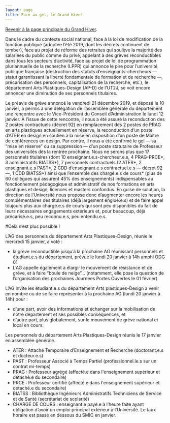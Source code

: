 ```yaml
---
layout: page
title: Face au gel, le Grand Hiver
---
```


<a href="/grandhiver">Revenir à la page principale du Grand Hiver</a>.

Dans le cadre du contexte social national, face à la loi de modification de la fonction publique (adoptée l’été 2019, dont les décrets continuent de tomber), face au projet de réforme des retraites qui soulève la majorité des salariées du public comme du privé, appelant à des grèves reconductibles dans tous les secteurs d’activité, face au projet de loi de programmation pluriannuelle de la recherche (LPPR) qui annonce le pire pour l’université publique française (destruction des statuts d’enseignants-chercheurs — statut garantissant la liberté fondamentale de formation et de recherche —, précarisation des personnels, capitalisation de la recherche, etc.), le département Arts Plastiques-Design (AP-D) de l’UT2J, se voit encore annoncer une diminution de ses personnels titulaires. 

Le préavis de grève annoncé le vendredi 21 décembre  2019, et déposé le 10 janvier,  a permis à une délégation de l’assemblée générale du département une rencontre avec le Vice-Président du Conseil d’Administration le lundi 12 janvier. À l’issue de cette rencontre, il nous a été assuré la reconduction des 2 postes contractuels (décret 92) en remplacement des 2 postes de PRAG en arts plastiques actuellement en réserve, la reconduction d’un poste d’ATER en design en soutien à la mise en disposition d’un poste de Maître de conférences en design. Par contre, il nous a été confirmé le gel — sa “mise en réserve” ou sa suppression — d’un poste statutaire de Professeur des universités dès la rentrée prochaine. 
Nous ne serons plus que 17 personnels titulaires (dont 10 enseignant.e.s-chercheur.e.s, 4 PRAG-PRCE*, 3 administratifs BIATSS*), 7 personnels contractuels (2 ATER*, 2 enseignant.e.s PAST*, 2 CDD d’enseignant.e.s contractuel.e.s — décret 92 —, 1 CDD BIATSS*) ainsi que l’ensemble des chargé.e.s de cours* (plus de 60 collègues qui assurent 45% des enseignements) indispensables au fonctionnement pédagogique et administratif de nos formations en arts plastiques et design, licences et masters confondus. 
En guise de solution, la direction de l’Université nous propose donc d’augmenter encore les heures complémentaires des titulaires (déjà largement englué.e.s) et de faire appel toujours plus aux chargé.e.s de cours qui sont peu disponibles du fait de leurs nécessaires engagements extérieurs et, pour beaucoup, déjà précarisé.e.s, peu reconnu.e.s, peu entendu.e.s. 

#Cela n’est plus possible ! 

L’AG des personnels du département Arts Plastiques-Design, réunie le mercredi 15 janvier, a voté : 
- la grève reconductible jusqu’à la prochaine AG réunissant personnels et étudiant.e.s du département, prévue le lundi 20 janvier à 14h amphi ODG 01 
- L’AG appelle également à élargir le mouvement de résistance et de grève, et à faire “boule de neige”... (notamment, elle pose la question de l’organisation des prochaines Journées Portes Ouvertes le 01 février). 

L’AG invite les étudiant.e.s du département Arts plastiques-Design à venir en nombre ou de se faire représenter à la prochaine AG (lundi 20 janvier à 14h) pour :
- d’une part, avoir des informations et échanger sur la mobilisation de notre département et ses possibles conséquences, et 
- d’autre part, plus globalement, sur le mouvement de grève national et local en cours. 


Les personnels du département Arts Plastiques-Design réunis le 17 janvier en assemblée générale. 
 


* ATER : Attaché Temporaire d’Enseignement et Recherche (doctorant.e.s et docteur.e.s)
* PAST : Professeur Associé à Temps Partiel (professionnel.le.s sur un contrat mi-temps)
* PRAG : Professeur agrégé (affecté.e dans l'enseignement supérieur et détaché.e du secondaire)
* PRCE : Professeur certifié (affecté.e dans l'enseignement supérieur et détaché.e du secondaire)
* BIATSS : Bibliothèque Ingénieurs Administratifs Techniciens de Service et de Santé (secrétariat de scolarité)
* CHARGÉ DE COURS : enseignant.e payé.e à l’heure faite ayant obligation d’avoir un emploi principal extérieur à l’Université. Le taux horaire est passé en dessous du SMIC en janvier.

